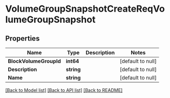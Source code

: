 # VolumeGroupSnapshotCreateReqVolumeGroupSnapshot

## Properties
Name | Type | Description | Notes
------------ | ------------- | ------------- | -------------
**BlockVolumeGroupId** | **int64** |  | [default to null]
**Description** | **string** |  | [default to null]
**Name** | **string** |  | [default to null]

[[Back to Model list]](../README.md#documentation-for-models) [[Back to API list]](../README.md#documentation-for-api-endpoints) [[Back to README]](../README.md)


